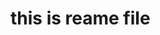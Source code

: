 <h1>this is reame file</h1>





<!---
Rahulkhugshal/Rahulkhugshal is a ✨ special ✨ repository because its `README.md` (this file) appears on your GitHub profile.
You can click the Preview link to take a look at your changes.
--->
